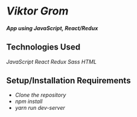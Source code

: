# _Viktor Grom_

#### _App using JavaScript, React/Redux_

## Technologies Used

_JavaScript_
_React_
_Redux_
_Sass_
_HTML_

## Setup/Installation Requirements

* _Clone the repository_
* _npm install_
* _yarn run dev-server_
